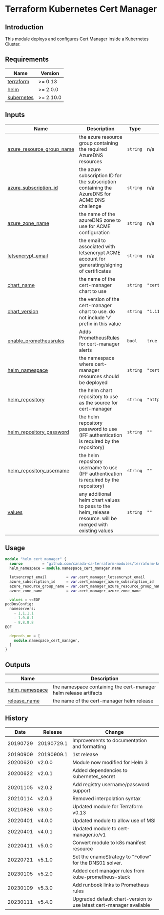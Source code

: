 # Terraform Kubernetes Cert Manager

## Introduction

This module deploys and configures Cert Manager inside a Kubernetes Cluster.

<!-- BEGINNING OF PRE-COMMIT-TERRAFORM DOCS HOOK -->
## Requirements

| Name | Version |
|------|---------|
| <a name="requirement_terraform"></a> [terraform](#requirement\_terraform) | >= 0.13 |
| <a name="requirement_helm"></a> [helm](#requirement\_helm) | >= 2.0.0 |
| <a name="requirement_kubernetes"></a> [kubernetes](#requirement\_kubernetes) | >= 2.10.0 |

## Inputs

| Name | Description | Type | Default | Required |
|------|-------------|------|---------|:--------:|
| <a name="input_azure_resource_group_name"></a> [azure\_resource\_group\_name](#input\_azure\_resource\_group\_name) | the azure resource group containing the required AzureDNS resources | `string` | n/a | yes |
| <a name="input_azure_subscription_id"></a> [azure\_subscription\_id](#input\_azure\_subscription\_id) | the azure subscription ID for the subscription containing the AzureDNS for ACME DNS challenge | `string` | n/a | yes |
| <a name="input_azure_zone_name"></a> [azure\_zone\_name](#input\_azure\_zone\_name) | the name of the azureDNS zone to use for ACME configuration | `string` | n/a | yes |
| <a name="input_letsencrypt_email"></a> [letsencrypt\_email](#input\_letsencrypt\_email) | the email to associated with letsencrypt ACME account for generating/signing of certificates | `string` | n/a | yes |
| <a name="input_chart_name"></a> [chart\_name](#input\_chart\_name) | the name of the cert-manager chart to use | `string` | `"cert-manager"` | no |
| <a name="input_chart_version"></a> [chart\_version](#input\_chart\_version) | the version of the cert-manager chart to use. do not include 'v' prefix in this value | `string` | `"1.11.0"` | no |
| <a name="input_enable_prometheusrules"></a> [enable\_prometheusrules](#input\_enable\_prometheusrules) | Adds PrometheusRules for cert-manager alerts | `bool` | `true` | no |
| <a name="input_helm_namespace"></a> [helm\_namespace](#input\_helm\_namespace) | the namespace where cert-manager resources should be deployed | `string` | `"cert-manager-system"` | no |
| <a name="input_helm_repository"></a> [helm\_repository](#input\_helm\_repository) | the helm chart repository to use as the source for cert-manager | `string` | `"https://charts.jetstack.io"` | no |
| <a name="input_helm_repository_password"></a> [helm\_repository\_password](#input\_helm\_repository\_password) | the helm repository password to use (IFF authentication is required by the repository) | `string` | `""` | no |
| <a name="input_helm_repository_username"></a> [helm\_repository\_username](#input\_helm\_repository\_username) | the helm repository username to use (IFF authentication is required by the repository) | `string` | `""` | no |
| <a name="input_values"></a> [values](#input\_values) | any additional helm chart values to pass to the helm\_release resource. will be merged with existing values | `string` | `""` | no |

## Usage

```terraform
module "helm_cert_manager" {
  source         = "github.com/canada-ca-terraform-modules/terraform-kubernetes-cert-manager?ref=v5.4.0"
  helm_namespace = module.namespace_cert_manager.name

  letsencrypt_email         = var.cert_manager_letsencrypt_email
  azure_subscription_id     = var.cert_manager_azure_subscription_id
  azure_resource_group_name = var.cert_manager_azure_resource_group_name
  azure_zone_name           = var.cert_manager_azure_zone_name

  values = <<EOF
podDnsConfig:
  nameservers:
    - 1.1.1.1
    - 1.0.0.1
    - 8.8.8.8
EOF

  depends_on = [
    module.namespace_cert_manager,
  ]
}
```

## Outputs

| Name | Description |
|------|-------------|
| <a name="output_helm_namespace"></a> [helm\_namespace](#output\_helm\_namespace) | the namespace containing the cert-manager helm release artifacts |
| <a name="output_release_name"></a> [release\_name](#output\_release\_name) | the name of the cert-manager helm release |
<!-- END OF PRE-COMMIT-TERRAFORM DOCS HOOK -->

## History

| Date     | Release    | Change                                                     |
|----------| -----------| -----------------------------------------------------------|
| 20190729 | 20190729.1 | Improvements to documentation and formatting               |
| 20190909 | 20190909.1 | 1st release                                                |
| 20200620 | v2.0.0     | Module now modified for Helm 3                             |
| 20200622 | v2.0.1     | Added dependencies to kubernetes_secret                    |
| 20201105 | v2.0.2     | Add registry username/password support                     |
| 20210114 | v2.0.3     | Removed interpolation syntax                               |
| 20210826 | v3.0.0     | Updated module for Terraform v0.13                         |
| 20220401 | v4.0.0     | Updated module to allow use of MSI                         |
| 20220401 | v4.0.1     | Updated module to cert-manager.io/v1                       |
| 20220411 | v5.0.0     | Convert module to k8s manifest resource                    |
| 20220721 | v5.1.0     | Set the cnameStrategy to "Follow" for the DNS01 solver.    |
| 20230105 | v5.2.0     | Added cert manager rules from kube-prometheus-stack        |
| 20230109 | v5.3.0     | Add runbook links to Prometheus rules                      |
| 20230111 | v5.4.0     | Upgraded default chart-version to use latest cert-manager available                      |
